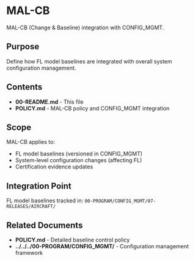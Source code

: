 # MAL-CB

MAL-CB (Change & Baseline) integration with CONFIG_MGMT.

## Purpose

Define how FL model baselines are integrated with overall system configuration management.

## Contents

- **00-README.md** - This file
- **POLICY.md** - MAL-CB policy and CONFIG_MGMT integration

## Scope

MAL-CB applies to:
- FL model baselines (versioned in CONFIG_MGMT)
- System-level configuration changes (affecting FL)
- Certification evidence updates

## Integration Point

FL model baselines tracked in: `00-PROGRAM/CONFIG_MGMT/07-RELEASES/AIRCRAFT/`

## Related Documents

- **POLICY.md** - Detailed baseline control policy
- **../../../00-PROGRAM/CONFIG_MGMT/** - Configuration management framework
